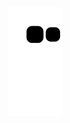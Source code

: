   ![Snake animation](https://github.com/CaioRovetta15/CaioRovetta15/blob/output/github-contribution-grid-snake.svg)
